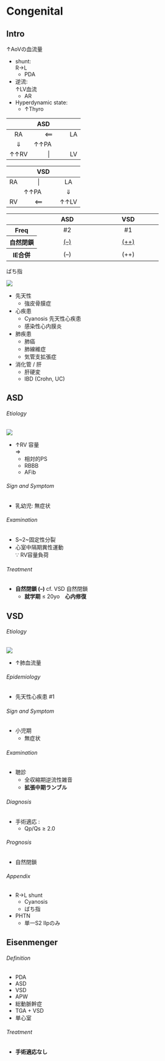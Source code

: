 <!--
Filename: 	Congenital.md
Project: 	/Users/shume/Developer/mnemosyne/docs/MMB/docs/c_CV
Author: 	shumez <https://github.com/shumez>
Created: 	2019-04-03 17:26:1
Modified: 	2019-09-05 17:23:10
-----
Copyright (c) 2019 shumez
-->

# Congenital

## Intro

↑AoVの血流量

- shunt:  
	R→L
	- PDA
- 逆流:  
	↑LV血流
	- AR
- Hyperdynamic state:
	- ↑Thyro

<table>
	<thead>
		<tr>
			<th colspan="4">ASD</th>
		</tr>
	</thead>
	<tbody>
		<tr>
			<td align="center">RA</td>
			<td align="center" colspan="2">&xlArr;</td>
			<td align="center">LA</td>
		</tr>
		<tr>
			<td align="center">&dArr;</td>
			<td>&uarr;&uarr;PA</td>
			<td>　</td>
			<td></td>
		</tr>
		<tr>
			<td align="center">&uarr;&uarr;RV</td>
			<td align="center" colspan="2">|</td>
			<td align="center">LV</td>
		</tr>
	</tbody>
</table>

<table>
	<thead>
		<tr>
			<th colspan="4">VSD</th>
		</tr>
	</thead>
	<tbody>
		<tr>
			<td align="center">RA</td>
			<td align="center" colspan="2">|</td>
			<td align="center">LA</td>
		</tr>
		<tr>
			<td></td>
			<td>&uarr;&uarr;PA</td>
			<td>　</td>
			<td align="center">&dArr;</td>
		</tr>
		<tr>
			<td align="center">RV</td>
			<td align="center" colspan="2">&xlArr;</td>
			<td align="center">&uarr;&uarr;LV</td>
		</tr>
	</tbody>
</table>

<table>
	<thead>
		<tr>
			<th width="20%"></th>
			<th width="40%">ASD</th>
			<th width="40%">VSD</th>
		</tr>
	</thead>
	<tbody>
		<tr>
			<th>Freq</th>
			<td align="center">#2</td>
			<td align="center">#1</td>
		</tr>
		<tr>
			<th>自然閉鎖</th>
			<td align="center"><u>(–)</u></td>
			<td align="center"><u>(++)</u></td>
		</tr>
		<tr>
			<th>IE合併</th>
			<td align="center">(–)</td>
			<td align="center">(++)</td>
		</tr>
	</tbody>
</table>

ばち指

![](https://qb.medilink-study.com/images/108I046_bas_010.jpg)

- 先天性
	- 強皮骨膜症
- 心疾患
	- Cyanosis 先天性心疾患
	- 感染性心内膜炎
- 肺疾患
	- 肺癌
	- 肺線維症
	- 気管支拡張症
- 消化管 / 肝
	- 肝硬変
	- IBD (Crohn, UC)

<!-- <h6 id='intro-def'>Definition</h6> -->
<!-- <h6 id='intro-eti'>Etiology</h6> -->
<!-- <h6 id='intro-epi'>Epidemiology</h6> -->
<!-- <h6 id='intro-cls'>Classification</h6> -->
<!-- <h6 id='intro-sx'>Sign and Symptom</h6> -->
<!-- <h6 id='intro-cmp'>Complication</h6> -->
<!-- <h6 id='intro-ex'>Examination</h6> -->
<!-- <h6 id='intro-dx'>Diagnosis</h6> -->
<!-- <h6 id='intro-tx'>Treatment</h6> -->
<!-- <h6 id='intro-prg'>Prognosis</h6> -->
<!-- <h6 id='intro-app'>Appendix</h6> -->


## ASD

<!-- <h6 id='asd-def'>Definition</h6> -->
<h6 id='asd-eti'>Etiology</h6>

![](https://qb.medilink-study.com/images/93E023_bas_c_010.jpg)

- ↑RV 容量  
	⇒  
	- 相対的PS
	- RBBB
	- AFib

<!-- <h6 id='asd-epi'>Epidemiology</h6> -->
<!-- <h6 id='asd-cls'>Classification</h6> -->
<h6 id='asd-sx'>Sign and Symptom</h6>

- 乳幼児: 無症状

<!-- <h6 id='asd-cmp'>Complication</h6> -->
<h6 id='asd-ex'>Examination</h6>

- S~2~固定性分裂
- 心室中隔期異性運動  
	∵ RV容量負荷

<!-- <h6 id='asd-dx'>Diagnosis</h6> -->
<h6 id='asd-tx'>Treatment</h6>

- **自然閉鎖 (–)** cf. VSD 自然閉鎖
	- **就学期** ≤ 20yo　**心内修復**

<!-- <h6 id='asd-prg'>Prognosis</h6> -->
<!-- <h6 id='asd-app'>Appendix</h6> -->


## VSD

<!-- <h6 id='vsd-def'>Definition</h6> -->
<h6 id='vsd-eti'>Etiology</h6>

![](https://qb.medilink-study.com/images/102G050_bas_c_010.jpg)

- ↑肺血流量

<h6 id='vsd-epi'>Epidemiology</h6>

- 先天性心疾患 #1

<!-- <h6 id='vsd-cls'>Classification</h6> -->
<h6 id='vsd-sx'>Sign and Symptom</h6>

- 小児期
	- 無症状

<!-- <h6 id='vsd-cmp'>Complication</h6> -->
<h6 id='vsd-ex'>Examination</h6>

- 聴診
	- 全収縮期逆流性雑音
	- **拡張中期ランブル**

<h6 id='vsd-dx'>Diagnosis</h6>

- 手術適応 :
	- Qp/Qs ≥ 2.0

<!-- <h6 id='vsd-tx'>Treatment</h6> -->
<h6 id='vsd-prg'>Prognosis</h6>

- 自然閉鎖

<h6 id='vsd-app'>Appendix</h6>

- R→L shunt
	- Cyanosis
	- ばち指
- PHTN
	- 単一S2 IIpのみ


## Eisenmenger

<h6 id='eisenmenger-def'>Definition</h6>

- PDA
- ASD
- VSD
- APW
- 総動脈幹症
- TGA + VSD
- 単心室

<!-- <h6 id='eisenmenger-eti'>Etiology</h6> -->
<!-- <h6 id='eisenmenger-epi'>Epidemiology</h6> -->
<!-- <h6 id='eisenmenger-cls'>Classification</h6> -->
<!-- <h6 id='eisenmenger-sx'>Sign and Symptom</h6> -->
<!-- <h6 id='eisenmenger-cmp'>Complication</h6> -->
<!-- <h6 id='eisenmenger-ex'>Examination</h6> -->
<!-- <h6 id='eisenmenger-dx'>Diagnosis</h6> -->
<h6 id='eisenmenger-tx'>Treatment</h6>

- **手術適応なし**

<!-- <h6 id='eisenmenger-prg'>Prognosis</h6> -->
<!-- <h6 id='eisenmenger-app'>Appendix</h6> -->


## 

<!-- ## -->
<!-- <h6 id='-def'>Definition</h6> -->
<!-- <h6 id='-eti'>Etiology</h6> -->
<!-- <h6 id='-epi'>Epidemiology</h6> -->
<!-- <h6 id='-cls'>Classification</h6> -->
<!-- <h6 id='-sx'>Sign and Symptom</h6> -->
<!-- <h6 id='-cmp'>Complication</h6> -->
<!-- <h6 id='-ex'>Examination</h6> -->
<!-- <h6 id='-dx'>Diagnosis</h6> -->
<!-- <h6 id='-tx'>Treatment</h6> -->
<!-- <h6 id='-prg'>Prognosis</h6> -->
<!-- <h6 id='-app'>Appendix</h6> -->

<!-- <style type="text/css">
	img{width: 50%; float: right;}
</style> -->